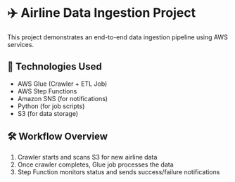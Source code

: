 # ✈️ Airline Data Ingestion Project

This project demonstrates an end-to-end data ingestion pipeline using AWS services.

## 🚀 Technologies Used
- AWS Glue (Crawler + ETL Job)
- AWS Step Functions
- Amazon SNS (for notifications)
- Python (for job scripts)
- S3 (for data storage)

## 🛠 Workflow Overview
1. Crawler starts and scans S3 for new airline data
2. Once crawler completes, Glue job processes the data
3. Step Function monitors status and sends success/failure notifications
